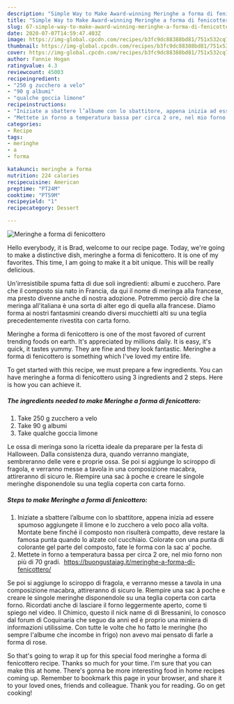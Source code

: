 ```yaml
---
description: "Simple Way to Make Award-winning Meringhe a forma di fenicottero"
title: "Simple Way to Make Award-winning Meringhe a forma di fenicottero"
slug: 67-simple-way-to-make-award-winning-meringhe-a-forma-di-fenicottero
date: 2020-07-07T14:59:47.403Z
image: https://img-global.cpcdn.com/recipes/b3fc9dc88388bd81/751x532cq70/meringhe-a-forma-di-fenicottero-recipe-main-photo.jpg
thumbnail: https://img-global.cpcdn.com/recipes/b3fc9dc88388bd81/751x532cq70/meringhe-a-forma-di-fenicottero-recipe-main-photo.jpg
cover: https://img-global.cpcdn.com/recipes/b3fc9dc88388bd81/751x532cq70/meringhe-a-forma-di-fenicottero-recipe-main-photo.jpg
author: Fannie Hogan
ratingvalue: 4.3
reviewcount: 45003
recipeingredient:
- "250 g zucchero a velo"
- "90 g albumi"
- "qualche goccia limone"
recipeinstructions:
- "Iniziate a sbattere l’albume con lo sbattitore, appena inizia ad essere spumoso aggiungete il limone e lo zucchero a velo poco alla volta. Montate bene finché il composto non risulterà compatto, deve restare la famosa punta quando lo alzate col cucchiaio. Colorate con una punta di colorante gel parte del composto, fate le forma con la sac a’ poche."
- "Mettete in forno a temperatura bassa per circa 2 ore, nel mio forno non più di 70 gradi.  https://buongustaiag.it/meringhe-a-forma-di-fenicottero/"
categories:
- Recipe
tags:
- meringhe
- a
- forma

katakunci: meringhe a forma 
nutrition: 224 calories
recipecuisine: American
preptime: "PT24M"
cooktime: "PT59M"
recipeyield: "1"
recipecategory: Dessert

---
```



![Meringhe a forma di fenicottero](https://img-global.cpcdn.com/recipes/b3fc9dc88388bd81/751x532cq70/meringhe-a-forma-di-fenicottero-recipe-main-photo.jpg)

Hello everybody, it is Brad, welcome to our recipe page. Today, we're going to make a distinctive dish, meringhe a forma di fenicottero. It is one of my favorites. This time, I am going to make it a bit unique. This will be really delicious.

Un&#39;irresistibile spuma fatta di due soli ingredienti: albumi e zucchero. Pare che il composto sia nato in Francia, da qui il nome di meringa alla francese, ma presto divenne anche di nostra adozione. Potremmo perciò dire che la meringa all&#39;italiana è una sorta di alter ego di quella alla francese. Diamo forma ai nostri fantasmini creando diversi mucchietti alti su una teglia precedentemente rivestita con carta forno.

Meringhe a forma di fenicottero is one of the most favored of current trending foods on earth. It's appreciated by millions daily. It is easy, it's quick, it tastes yummy. They are fine and they look fantastic. Meringhe a forma di fenicottero is something which I've loved my entire life.


To get started with this recipe, we must prepare a few ingredients. You can have meringhe a forma di fenicottero using 3 ingredients and 2 steps. Here is how you can achieve it.

<!--inarticleads1-->

##### The ingredients needed to make Meringhe a forma di fenicottero:

1. Take 250 g zucchero a velo
1. Take 90 g albumi
1. Take qualche goccia limone


Le ossa di meringa sono la ricetta ideale da preparare per la festa di Halloween. Dalla consistenza dura, quando verranno mangiate, sembreranno delle vere e proprie ossa. Se poi si aggiunge lo sciroppo di fragola, e verranno messe a tavola in una composizione macabra, attireranno di sicuro le. Riempire una sac à poche e creare le singole meringhe disponendole su una teglia coperta con carta forno. 

<!--inarticleads2-->

##### Steps to make Meringhe a forma di fenicottero:

1. Iniziate a sbattere l’albume con lo sbattitore, appena inizia ad essere spumoso aggiungete il limone e lo zucchero a velo poco alla volta. Montate bene finché il composto non risulterà compatto, deve restare la famosa punta quando lo alzate col cucchiaio. Colorate con una punta di colorante gel parte del composto, fate le forma con la sac a’ poche.
1. Mettete in forno a temperatura bassa per circa 2 ore, nel mio forno non più di 70 gradi.  https://buongustaiag.it/meringhe-a-forma-di-fenicottero/


Se poi si aggiunge lo sciroppo di fragola, e verranno messe a tavola in una composizione macabra, attireranno di sicuro le. Riempire una sac à poche e creare le singole meringhe disponendole su una teglia coperta con carta forno. Ricordati anche di lasciare il forno leggermente aperto, come ti spiego nel video. Il Chimico, questo il nick name di di Bressanini, lo conosco dal forum di Coquinaria che seguo da anni ed è proprio una miniera di informazioni utilissime. Con tutte le volte che ho fatto le meringhe (ho sempre l&#39;albume che incombe in frigo) non avevo mai pensato di farle a forma di rose. 

So that's going to wrap it up for this special food meringhe a forma di fenicottero recipe. Thanks so much for your time. I'm sure that you can make this at home. There's gonna be more interesting food in home recipes coming up. Remember to bookmark this page in your browser, and share it to your loved ones, friends and colleague. Thank you for reading. Go on get cooking!
